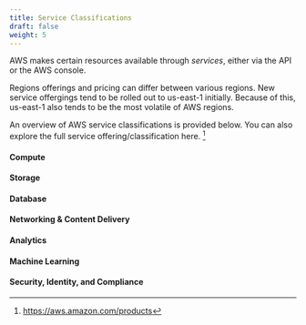 ```yaml
---
title: Service Classifications
draft: false
weight: 5
---
```


AWS makes certain resources available through _services_, either via the API or the AWS 
console.

Regions offerings and pricing can differ between various regions. New service offergings tend
to be rolled out to us-east-1 initially. Because of this, us-east-1 also tends to be the most
volatile of AWS regions.

An overview of AWS service classifications is provided below. You can also explore the full service
offering/classification here. [^1]

#### Compute

#### Storage

#### Database

#### Networking & Content Delivery

#### Analytics

#### Machine Learning

#### Security, Identity, and Compliance

[^1]: https://aws.amazon.com/products

